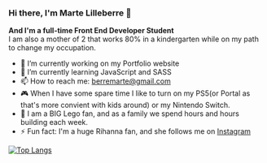 ### Hi there, I'm Marte Lilleberre 👋
**And I'm a full-time Front End Developer Student**<br>
I am also a mother of 2 that works 80% in a kindergarten while on my path to change my occupation.

- 🔭 I’m currently working on my Portfolio website
- 🌱 I’m currently learning JavaScript and SASS
- 📫 How to reach me: berremarte@gmail.com
- 🎮 When I have some spare time I like to turn on my PS5(or Portal as that's more convient with kids around) or my Nintendo Switch.
- 🧩 I am a BIG Lego fan, and as a family we spend hours and hours building each week.
- ⚡ Fun fact: I'm a huge Rihanna fan, and she follows me on [Instagram](https://instagram.com/rihanna.no)

[![Top Langs](https://github-readme-stats.vercel.app/api/top-langs/?username=berrinj)](https://github.com/berrinj/github-readme-stats)

